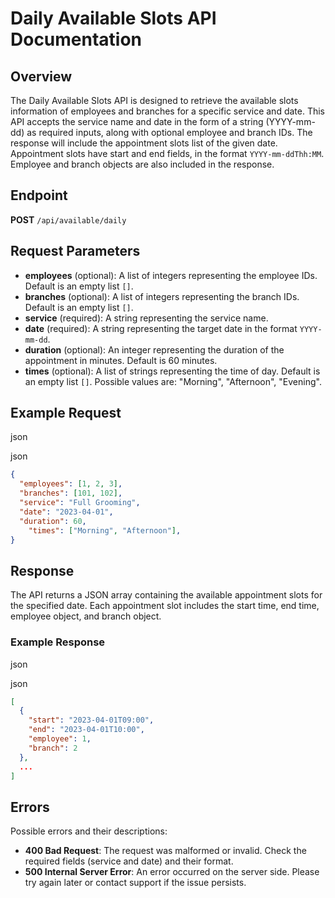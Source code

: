Daily Available Slots API Documentation
=======================================

Overview
--------

The Daily Available Slots API is designed to retrieve the available slots information of employees and branches for a specific service and date. This API accepts the service name and date in the form of a string (YYYY-mm-dd) as required inputs, along with optional employee and branch IDs. The response will include the appointment slots list of the given date. Appointment slots have start and end fields, in the format `YYYY-mm-ddThh:MM`. Employee and branch objects are also included in the response.

Endpoint
--------

**POST** `/api/available/daily`

Request Parameters
------------------

*   **employees** (optional): A list of integers representing the employee IDs. Default is an empty list `[]`.
*   **branches** (optional): A list of integers representing the branch IDs. Default is an empty list `[]`.
*   **service** (required): A string representing the service name.
*   **date** (required): A string representing the target date in the format `YYYY-mm-dd`.
*   **duration** (optional): An integer representing the duration of the appointment in minutes. Default is 60 minutes.
*  **times** (optional): A list of strings representing the time of day. Default is an empty list `[]`. Possible values are: "Morning", "Afternoon", "Evening".

Example Request
---------------

json

json

```json
{
  "employees": [1, 2, 3],
  "branches": [101, 102],
  "service": "Full Grooming",
  "date": "2023-04-01",
  "duration": 60,
    "times": ["Morning", "Afternoon"],
}
```

Response
--------

The API returns a JSON array containing the available appointment slots for the specified date. Each appointment slot includes the start time, end time, employee object, and branch object.

### Example Response

json

json

```json
[
  {
    "start": "2023-04-01T09:00",
    "end": "2023-04-01T10:00",
    "employee": 1,
    "branch": 2
  },
  ...
]
```

Errors
------

Possible errors and their descriptions:

*   **400 Bad Request**: The request was malformed or invalid. Check the required fields (service and date) and their format.
*   **500 Internal Server Error**: An error occurred on the server side. Please try again later or contact support if the issue persists.